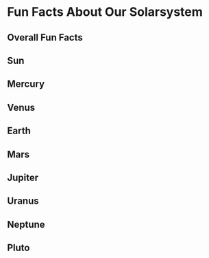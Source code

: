 # Fun Facts About Our Solarsystem
## Overall Fun Facts
## Sun
## Mercury 
## Venus
## Earth 
## Mars
## Jupiter
## Uranus
## Neptune
## Pluto
